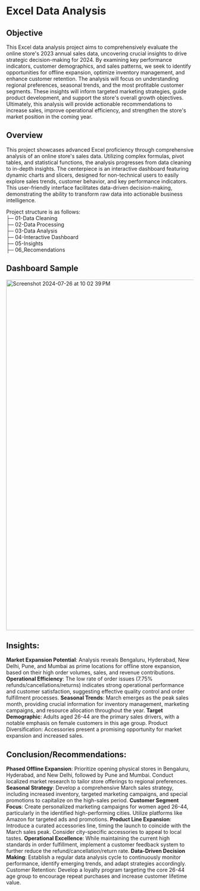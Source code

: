 # Excel Data Analysis

## Objective
This Excel data analysis project aims to comprehensively evaluate the online store's 2023 annual sales data, uncovering crucial insights to drive strategic decision-making for 2024. By examining key performance indicators, customer demographics, and sales patterns, we seek to identify opportunities for offline expansion, optimize inventory management, and enhance customer retention. The analysis will focus on understanding regional preferences, seasonal trends, and the most profitable customer segments. These insights will inform targeted marketing strategies, guide product development, and support the store's overall growth objectives. Ultimately, this analysis will provide actionable recommendations to increase sales, improve operational efficiency, and strengthen the store's market position in the coming year.

## Overview
This project showcases advanced Excel proficiency through comprehensive analysis of an online store's sales data. Utilizing complex formulas, pivot tables, and statistical functions, the analysis progresses from data cleaning to in-depth insights. The centerpiece is an interactive dashboard featuring dynamic charts and slicers, designed for non-technical users to easily explore sales trends, customer behavior, and key performance indicators. This user-friendly interface facilitates data-driven decision-making, demonstrating the ability to transform raw data into actionable business intelligence.

Project structure is as follows:<br>
├─ 01-Data Cleaning<br>
├─ 02-Data Processing<br>
├─ 03-Data Analysis<br>
├─ 04-Interactive Dashboard<br>
├─ 05-Insights<br>
├─ 06_Recomendations<br>

## Dashboard Sample
<img width="943" alt="Screenshot 2024-07-26 at 10 02 39 PM" src="https://github.com/user-attachments/assets/5c582229-c79c-428e-b8c5-192b2a7c9c45">

## Insights:

**Market Expansion Potential**: Analysis reveals Bengaluru, Hyderabad, New Delhi, Pune, and Mumbai as prime locations for offline store expansion, based on their high order volumes, sales, and revenue contributions.
**Operational Efficiency**: The low rate of order issues (7.75% refunds/cancellations/returns) indicates strong operational performance and customer satisfaction, suggesting effective quality control and order fulfillment processes.
**Seasonal Trends**: March emerges as the peak sales month, providing crucial information for inventory management, marketing campaigns, and resource allocation throughout the year.
**Target Demographic**: Adults aged 26-44 are the primary sales drivers, with a notable emphasis on female customers in this age group.
Product Diversification: Accessories present a promising opportunity for market expansion and increased sales.

## Conclusion/Recommendations:

**Phased Offline Expansion**: Prioritize opening physical stores in Bengaluru, Hyderabad, and New Delhi, followed by Pune and Mumbai. Conduct localized market research to tailor store offerings to regional preferences.
**Seasonal Strategy**: Develop a comprehensive March sales strategy, including increased inventory, targeted marketing campaigns, and special promotions to capitalize on the high-sales period.
**Customer Segment Focus**: Create personalized marketing campaigns for women aged 26-44, particularly in the identified high-performing cities. Utilize platforms like Amazon for targeted ads and promotions.
**Product Line Expansion**: Introduce a curated accessories line, timing the launch to coincide with the March sales peak. Consider city-specific accessories to appeal to local tastes.
**Operational Excellence**: While maintaining the current high standards in order fulfillment, implement a customer feedback system to further reduce the refund/cancellation/return rate.
**Data-Driven Decision Making**: Establish a regular data analysis cycle to continuously monitor performance, identify emerging trends, and adapt strategies accordingly.
Customer Retention: Develop a loyalty program targeting the core 26-44 age group to encourage repeat purchases and increase customer lifetime value.


